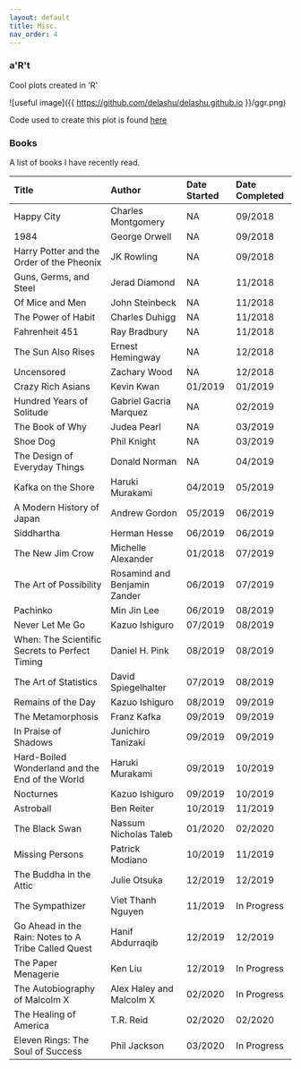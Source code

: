 ```yaml
---
layout: default
title: Misc.
nav_order: 4
---
```


### a'R't

Cool plots created in 'R'  

![useful image]({{ https://github.com/delashu/delashu.github.io }}/ggr.png)

Code used to create this plot is found [here](https://github.com/delashu/aRt/blob/master/graph_art.R)


### Books 

A list of books I have recently read.


| Title        | Author            | Date Started | Date Completed |
|:-------------|:------------------|:-------------|:---------------|
| Happy City            | Charles Montgomery | NA         | 09/2018           |
| 1984 | George Orwell   | NA         | 09/2018           |
| Harry Potter and the Order of the Pheonix           | JK Rowling      | NA          | 09/2018           |
| Guns, Germs, and Steel           | Jerad Diamond | NA        | 11/2018           |
| Of Mice and Men | John Steinbeck   | NA         | 11/2018           |
| The Power of Habit | Charles Duhigg   | NA         | 11/2018           |
| Fahrenheit 451 | Ray Bradbury   | NA         | 11/2018           |
| The Sun Also Rises | Ernest Hemingway   | NA         | 12/2018           |
| Uncensored | Zachary Wood   | NA         | 12/2018           |
| Crazy Rich Asians | Kevin Kwan   | 01/2019         | 01/2019           |
| Hundred Years of Solitude | Gabriel Gacria Marquez   | NA         | 02/2019           |
| The Book of Why | Judea Pearl  | NA         | 03/2019           |
| Shoe Dog | Phil Knight   | NA         | 03/2019           |
| The Design of Everyday Things | Donald Norman   | NA         | 04/2019           |
| Kafka on the Shore | Haruki Murakami   | 04/2019         | 05/2019           |
| A Modern History of Japan | Andrew Gordon   | 05/2019         | 06/2019           |
| Siddhartha | Herman Hesse   | 06/2019         | 06/2019           |
| The New Jim Crow | Michelle Alexander   | 01/2018         | 07/2019           |
| The Art of Possibility | Rosamind and Benjamin Zander   | 06/2019         | 07/2019           |
| Pachinko | Min Jin Lee   | 06/2019         | 08/2019           |
| Never Let Me Go | Kazuo Ishiguro   | 07/2019         | 08/2019           |
| When: The Scientific Secrets to Perfect Timing | Daniel H. Pink   | 08/2019         | 08/2019           |
| The Art of Statistics | David Spiegelhalter   | 07/2019         | 08/2019           |
| Remains of the Day | Kazuo Ishiguro   | 08/2019         | 09/2019           |
| The Metamorphosis | Franz Kafka   | 09/2019         | 09/2019           |
| In Praise of Shadows | Junichiro Tanizaki   | 09/2019         | 09/2019           |
| Hard-Boiled Wonderland and the End of the World | Haruki Murakami   | 09/2019         | 10/2019           |
| Nocturnes | Kazuo Ishiguro   | 09/2019         | 10/2019           |
| Astroball | Ben Reiter   | 10/2019         | 11/2019           |
| The Black Swan | Nassum Nicholas Taleb   | 01/2020         | 02/2020           |
| Missing Persons | Patrick Modiano   | 10/2019         | 11/2019           |
| The Buddha in the Attic | Julie Otsuka   | 12/2019         | 12/2019           |
| The Sympathizer | Viet Thanh Nguyen   | 11/2019         | In Progress           |
| Go Ahead in the Rain: Notes to A Tribe Called Quest |  Hanif Abdurraqib   | 12/2019         | 12/2019           |
| The Paper Menagerie |  Ken Liu   | 12/2019         | In Progress           |
| The Autobiography of Malcolm X |  Alex Haley and Malcolm X   | 02/2020         | In Progress           |
| The Healing of America |  T.R. Reid   | 02/2020         | 02/2020           |
| Eleven Rings: The Soul of Success |  Phil Jackson   | 03/2020         | In Progress           |
